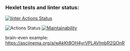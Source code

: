 ### Hexlet tests and linter status:

[![linter Actions Status](https://github.com/sobolkabobolka/frontend-project-lvl1/workflows/linter/badge.svg)](https://github.com/sobolkabobolka/frontend-project-lvl1/actions)


![Actions Status](/workflows/hexlet-check/badge.svg)
[![Maintainability](https://api.codeclimate.com/v1/badges/a99a88d28ad37a79dbf6/maintainability)](https://codeclimate.com/github/codeclimate/codeclimate/maintainability)


brain-even example: https://asciinema.org/a/wAkKt8OH4yrVPLAVImbR2QOnR
